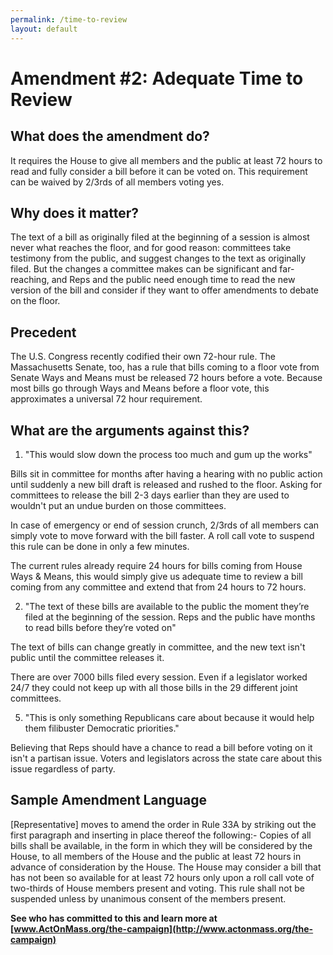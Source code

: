 ```yaml
---
permalink: /time-to-review
layout: default
---
```

# Amendment #2: Adequate Time to Review

## What does the amendment do?

It requires the House to give all members and the public at least 72 hours to read and fully consider a bill before it can be voted on. This requirement can be waived by 2/3rds of all members voting yes. 

## Why does it matter?

The text of a bill as originally filed at the beginning of a session is almost never what reaches the floor, and for good reason: committees take testimony from the public, and suggest changes to the text as originally filed. But the changes a committee makes can be significant and far-reaching, and Reps and the public need enough time to read the new version of the bill and consider if they want to offer amendments to debate on the floor.

## Precedent

The U.S. Congress recently codified their own 72-hour rule. The Massachusetts Senate, too, has a rule that bills coming to a floor vote from Senate Ways and Means must be released 72 hours before a vote. Because most bills go through Ways and Means before a floor vote, this approximates a universal 72 hour requirement.

## What are the arguments against this?

1. "This would slow down the process too much and gum up the works"

Bills sit in committee for months after having a hearing with no public action until suddenly a new bill draft is released and rushed to the floor. Asking for committees to release the bill 2-3 days earlier than they are used to wouldn't put an undue burden on those committees.

In case of emergency or end of session crunch, 2/3rds of all members can simply vote to move forward with the bill faster. A roll call vote to suspend this rule can be done in only a few minutes.

The current rules already require 24 hours for bills coming from House Ways & Means, this would simply give us adequate time to review a bill coming from any committee and extend that from 24 hours to 72 hours.

2. "The text of these bills are available to the public the moment they’re filed at the beginning of the session. Reps and the public have months to read bills before they’re voted on"

The text of bills can change greatly in committee, and the new text isn't public until the committee releases it. 

There are over 7000 bills filed every session. Even if a legislator worked 24/7 they could not keep up with all those bills in the 29 different joint committees.

5. "This is only something Republicans care about because it would help them filibuster Democratic priorities."

Believing that Reps should have a chance to read a bill before voting on it isn't a partisan issue. Voters and legislators across the state care about this issue regardless of party. 

## Sample Amendment Language

\[Representative] moves to amend the order in Rule 33A by striking out the first paragraph and inserting in place thereof the following:- Copies of all bills shall be available, in the form in which they will be considered by the House, to all members of the House and the public at least 72 hours in advance of consideration by the House. The House may consider a bill that has not been so available for at least 72 hours only upon a roll call vote of two-thirds of House members present and voting. This rule shall not be suspended unless by unanimous consent of the members present. 



**See who has committed to this and learn more at [www.ActOnMass.org/the-campaign](http://www.actonmass.org/the-campaign)**